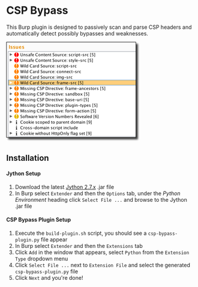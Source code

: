 CSP Bypass
============

This Burp plugin is designed to passively scan and parse CSP headers and automatically detect possibly bypasses and weaknesses.

![CSP Bypass](/images/csp_bypass.png?raw=true)

## Installation

#### Jython Setup
 1. Download the latest [Jython 2.7.x](http://www.jython.org/) .jar file
 1. In Burp select `Extender` and then the `Options` tab, under the _Python Environment_ heading click `Select File ...` and browse to the Jython .jar file

#### CSP Bypass Plugin Setup
 1. Execute the `build-plugin.sh` script, you should see a `csp-bypass-plugin.py` file appear
 1. In Burp select `Extender` and then the `Extensions` tab
 1. Click `Add` in the window that appears, select `Python` from the `Extension Type` dropdown menu
 1. Click `Select File ...` next to `Extension File` and select the generated `csp-bypass-plugin.py` file
 1. Click `Next` and you're done!
